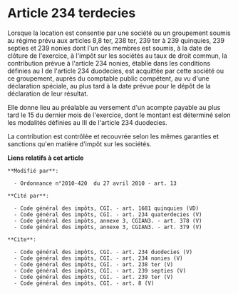 # Article 234 terdecies

Lorsque la location est consentie par une société ou un groupement soumis au régime prévu aux articles 8,8 ter, 
238 ter, 239 ter à 239 quinquies, 239 septies et 239 nonies dont l'un des membres est soumis, à la date de clôture de
l'exercice, à l'impôt sur les sociétés au taux de droit commun, la contribution prévue à l'article 234 nonies, établie dans
les conditions définies au I de l'article 234 duodecies, est acquittée par cette société ou ce groupement, auprès du
comptable public compétent, au vu d'une déclaration spéciale, au plus tard à la date prévue pour le dépôt de la déclaration
de leur résultat. 

Elle donne lieu au préalable au versement d'un acompte payable au plus tard le 15 du dernier mois de l'exercice, dont le
montant est déterminé selon les modalités définies au III de l'article 234 duodecies. 

La contribution est contrôlée et recouvrée selon les mêmes garanties et sanctions qu'en matière d'impôt sur les sociétés.

**Liens relatifs à cet article**

	**Modifié par**:

	  - Ordonnance n°2010-420  du 27 avril 2010 - art. 13

	**Cité par**:

	  - Code général des impôts, CGI. - art. 1681 quinquies (VD)
	  - Code général des impôts, CGI. - art. 234 quaterdecies (V)
	  - Code général des impôts, annexe 3, CGIAN3. - art. 378 (V)
	  - Code général des impôts, annexe 3, CGIAN3. - art. 379 (V)

	**Cite**:

	  - Code général des impôts, CGI. - art. 234 duodecies (V)
	  - Code général des impôts, CGI. - art. 234 nonies (V)
	  - Code général des impôts, CGI. - art. 238 ter (V)
	  - Code général des impôts, CGI. - art. 239 septies (V)
	  - Code général des impôts, CGI. - art. 239 ter (V)
	  - Code général des impôts, CGI. - art. 8 (V)
